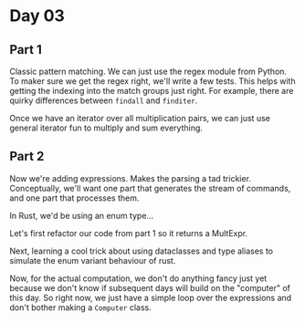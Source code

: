 # Day 03

## Part 1

Classic pattern matching. We can just use the regex module from Python. To maker sure we get the regex right, we'll write a few tests. This helps with getting the indexing into the match groups just right. For example, there are quirky differences between `findall` and `finditer`.

Once we have an iterator over all multiplication pairs, we can just use general iterator fun to multiply and sum everything.

## Part 2

Now we're adding expressions. Makes the parsing a tad trickier. Conceptually, we'll want one part that generates the stream of commands, and one part that processes them.

In Rust, we'd be using an enum type...

Let's first refactor our code from part 1 so it returns a MultExpr.

Next, learning a cool trick about using dataclasses and type aliases to simulate the enum variant behaviour of rust.

Now, for the actual computation, we don't do anything fancy just yet because we don't know if subsequent days will build on the "computer" of this day. So right now, we just have a simple loop over the expressions and don't bother making a `Computer` class.
